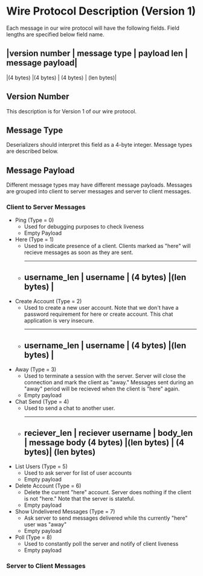 
# Wire Protocol Description (Version 1)

Each message in our wire protocol will have the following fields. Field lengths are specified below field name.


|version number | message type | payload len | message payload|
-------------------------------------------------------------
|(4 bytes)      |(4 bytes)     | (4 bytes)   | (len bytes)|



## Version Number

This description is for Version 1 of our wire protocol.

## Message Type

Deserializers should interpret this field as a 4-byte integer. Message types are described below.

## Message Payload

Different message types may have different message payloads. Messages are grouped into client to server messages and 
server to client messages. 

### Client to Server Messages

* Ping (Type = 0)
  * Used for debugging purposes to check liveness
  * Empty Payload
* Here (Type = 1)
  * Used to indicate presence of a client. Clients marked as "here" will recieve messages as soon as they are sent.
  * -------------------------------
    username_len   | username     | 
    (4 bytes)      |(len bytes)   | 
    -------------------------------
* Create Account (Type = 2)
  * Used to create a new user account. Note that we don't have a password requirement for here or create account. This chat
    application is very insecure.
  * -------------------------------
    username_len   | username     | 
    (4 bytes)      |(len bytes)   | 
    -------------------------------
* Away (Type = 3)
  * Used to terminate a session with the server. Server will close the connection and mark the client as "away." Messages sent 
    during an "away" period will be recieved when the client is "here" again.
  * Empty payload
* Chat Send (Type = 4)
  * Used to send a chat to another user. 
  * ----------------------------------------------------------
    reciever_len | reciever username | body_len | message body
    (4 bytes)    |(len bytes)        | (4 bytes)| (len bytes)
    ---------------------------------------------------------
* List Users (Type = 5)
  * Used to ask server for list of user accounts
  * Empty payload
* Delete Account (Type = 6)
  * Delete the current "here" account. Server does nothing if the client is not "here." Note that the server is stateful.
  * Empty payload
* Show Undelivered Messages (Type = 7)
  * Ask server to send messages delivered while ths currently "here" user was "away"
  * Empty payload
* Poll (Type = 8)
  * Used to constantly poll the server and notify of client liveness
  * Empty payload

### Server to Client Messages

    
